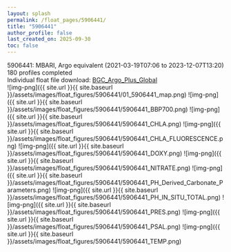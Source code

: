 ```yaml
---
layout: splash
permalink: /float_pages/5906441/
title: "5906441"
author_profile: false
last_created_on: 2025-09-30
toc: false
---
```

 
5906441: MBARI, Argo equivalent (2021-03-19T07:06 to 2023-12-07T13:20)\
180 profiles completed\
Individual float file download: [BGC_Argo_Plus_Global](https://ftp.soest.hawaii.edu/bgc_argo_plus/Individual_Floats/outliers_removed/5906441_Sprof_processed.nc)\
![img-png]({{ site.url }}{{ site.baseurl }}/assets/images/float_figures/5906441/01_5906441_map.png)
![img-png]({{ site.url }}{{ site.baseurl }}/assets/images/float_figures/5906441/5906441_BBP700.png)
![img-png]({{ site.url }}{{ site.baseurl }}/assets/images/float_figures/5906441/5906441_CHLA.png)
![img-png]({{ site.url }}{{ site.baseurl }}/assets/images/float_figures/5906441/5906441_CHLA_FLUORESCENCE.png)
![img-png]({{ site.url }}{{ site.baseurl }}/assets/images/float_figures/5906441/5906441_DOXY.png)
![img-png]({{ site.url }}{{ site.baseurl }}/assets/images/float_figures/5906441/5906441_NITRATE.png)
![img-png]({{ site.url }}{{ site.baseurl }}/assets/images/float_figures/5906441/5906441_PH_Derived_Carbonate_Parameters.png)
![img-png]({{ site.url }}{{ site.baseurl }}/assets/images/float_figures/5906441/5906441_PH_IN_SITU_TOTAL.png)
![img-png]({{ site.url }}{{ site.baseurl }}/assets/images/float_figures/5906441/5906441_PRES.png)
![img-png]({{ site.url }}{{ site.baseurl }}/assets/images/float_figures/5906441/5906441_PSAL.png)
![img-png]({{ site.url }}{{ site.baseurl }}/assets/images/float_figures/5906441/5906441_TEMP.png)
